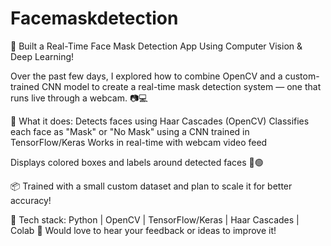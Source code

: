 # Facemaskdetection


🎯 Built a Real-Time Face Mask Detection App Using Computer Vision & Deep Learning!

Over the past few days, I explored how to combine OpenCV and a custom-trained CNN model to create a real-time mask detection system — one that runs live through a webcam. 📷💻



🧠 What it does:
Detects faces using Haar Cascades (OpenCV)
Classifies each face as "Mask" or "No Mask" using a CNN trained in TensorFlow/Keras
Works in real-time with webcam video feed

Displays colored boxes and labels around detected faces 🔴🟢

📦 Trained with a small custom dataset and plan to scale it for better accuracy!

📌 Tech stack:
 Python | OpenCV | TensorFlow/Keras | Haar Cascades | Colab
💬 Would love to hear your feedback or ideas to improve it!
